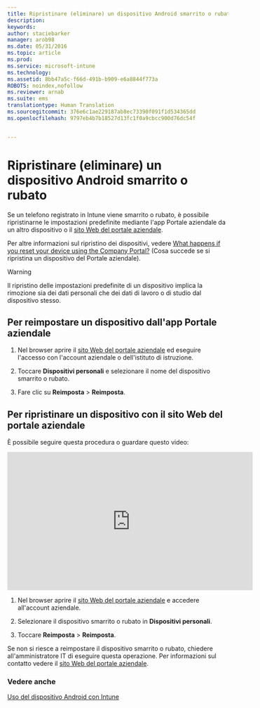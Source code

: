 ```yaml
---
title: Ripristinare (eliminare) un dispositivo Android smarrito o rubato | Microsoft Intune
description: 
keywords: 
author: staciebarker
manager: arob98
ms.date: 05/31/2016
ms.topic: article
ms.prod: 
ms.service: microsoft-intune
ms.technology: 
ms.assetid: 8bb47a5c-f66d-491b-b909-e6a8844f773a
ROBOTS: noindex,nofollow
ms.reviewer: arnab
ms.suite: ems
translationtype: Human Translation
ms.sourcegitcommit: 376e6c1ae229187ab8ec73390f091f1d534365dd
ms.openlocfilehash: 9797eb4b7b18527d13fc1f0a9cbcc900d76dc54f


---
```



# Ripristinare (eliminare) un dispositivo Android smarrito o rubato

Se un telefono registrato in Intune viene smarrito o rubato, è possibile ripristinarne le impostazioni predefinite mediante l'app Portale aziendale da un altro dispositivo o il [sito Web del portale aziendale](http://portal.manage.microsoft.com).

Per altre informazioni sul ripristino dei dispositivi, vedere [What happens if you reset your device using the Company Portal?](what-happens-if-you-reset-your-device-using-the-company-portal-android.md) (Cosa succede se si ripristina un dispositivo del Portale aziendale).

> [!WARNING] 
> Il ripristino delle impostazioni predefinite di un dispositivo implica la rimozione sia dei dati personali che dei dati di lavoro o di studio dal dispositivo stesso.

## Per reimpostare un dispositivo dall'app Portale aziendale

1.  Nel browser aprire il [sito Web del portale aziendale](http://portal.manage.microsoft.com) ed eseguire l'accesso con l'account aziendale o dell'istituto di istruzione.

2.  Toccare **Dispositivi personali** e selezionare il nome del dispositivo smarrito o rubato.

3.  Fare clic su **Reimposta** &gt; **Reimposta**.

## Per ripristinare un dispositivo con il sito Web del portale aziendale

È possibile seguire questa procedura o guardare questo video:

<iframe width="560" height="315" src="https://www.youtube.com/embed/watch?v=K-Vi7lNfaMk&feature=youtu.be" frameborder="0" allowfullscreen></iframe> 

1.  Nel browser aprire il [sito Web del portale aziendale](http://portal.manage.microsoft.com) e accedere all'account aziendale.

2.  Selezionare il dispositivo smarrito o rubato in **Dispositivi personali**.

3.  Toccare **Reimposta** &gt; **Reimposta**.

Se non si riesce a reimpostare il dispositivo smarrito o rubato, chiedere all'amministratore IT di eseguire questa operazione. Per informazioni sul contatto vedere il [sito Web del portale aziendale](http://portal.manage.microsoft.com).

### Vedere anche
[Uso del dispositivo Android con Intune](using-your-android-device-with-intune.md)




<!--HONumber=Jul16_HO3-->


